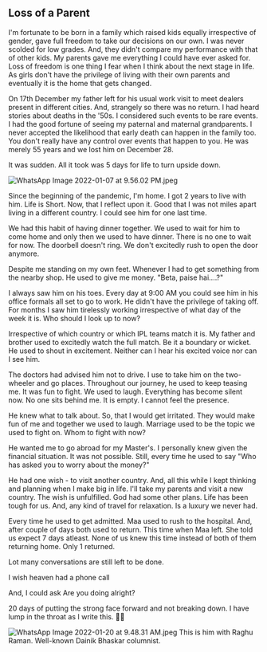 ## Loss of a Parent

I'm fortunate to be born in a family which raised kids equally irrespective of gender, gave full freedom to take our decisions on our own. I was never scolded for low grades. And, they didn't compare my performance with that of other kids. My parents gave me everything I could have ever asked for. Loss of freedom is one thing I fear when I think about the next stage in life. As girls don't have the privilege of living with their own parents and eventually it is the home that gets changed. 

On 17th December my father left for his usual work visit to meet dealers present in different cities. And, strangely so there was no return. I had heard stories about deaths in the '50s. I considered such events to be rare events. I had the good fortune of seeing my paternal and maternal grandparents. I never accepted the likelihood that early death can happen in the family too. You don't really have any control over events that happen to you. He was merely 55 years and we lost him on December 28.

It was sudden. All it took was 5 days for life to turn upside down.

 

![WhatsApp Image 2022-01-07 at 9.56.02 PM.jpeg](https://cdn.hashnode.com/res/hashnode/image/upload/v1642648927958/LflFz_-Ko.jpeg)

Since the beginning of the pandemic, I'm home. I got 2 years to live with him. Life is Short.  Now, that I reflect upon it. Good that I was not miles apart living in a different country. I could see him for one last time.

We had this habit of having dinner together. We used to wait for him to come home and only then we used to have dinner. There is no one to wait for now. The doorbell doesn't ring. We don't excitedly rush to open the door anymore.

Despite me standing on my own feet. Whenever I had to get something from the nearby shop. He used to give me money. "Beta, paise hai....?"

I always saw him on his toes. Every day at 9:00 AM you could see him in his office formals all set to go to work. He didn't have the privilege of taking off. For months I saw him tirelessly working irrespective of what day of the week it is. Who should I look up to now?

Irrespective of which country or which IPL teams match it is. My father and brother used to excitedly watch the full match. Be it a boundary or wicket. He used to shout in excitement. Neither can I hear his excited voice nor can I see him. 

The doctors had advised him not to drive. I use to take him on the two-wheeler and go places. Throughout our journey, he used to keep teasing me. It was fun to fight. We used to laugh. Everything has become silent now. No one sits behind me. It is empty. I cannot feel the presence.

He knew what to talk about. So, that I would get irritated. They would make fun of me and together we used to laugh. Marriage used to be the topic we used to fight on. Whom to fight with now?

He wanted me to go abroad for my Master's. I personally knew given the financial situation. It was not possible. Still, every time he used to say "Who has asked you to worry about the money?"

He had one wish - to visit another country. And, all this while I kept thinking and planning when I make big in life. I'll take my parents and visit a new country.  The wish is unfulfilled. God had some other plans. Life has been tough for us. And, any kind of travel for relaxation. Is a luxury we never had.

Every time he used to get admitted. Maa used to rush to the hospital. And, after couple of days both used to return. This time when Maa left. She told us expect 7 days atleast. None of us knew this time instead of both of them returning home. Only 1 returned.

Lot many conversations are still left to be done. 

I wish heaven had a phone call
 
And, I could ask Are you doing alright?

20 days of putting the strong face forward and not breaking down. I have lump in the throat as I write this. 🙏🏻

![WhatsApp Image 2022-01-20 at 9.48.31 AM.jpeg](https://cdn.hashnode.com/res/hashnode/image/upload/v1642652464161/NnP-Wy7gR.jpeg)
This is him with Raghu Raman. Well-known Dainik Bhaskar columnist.

